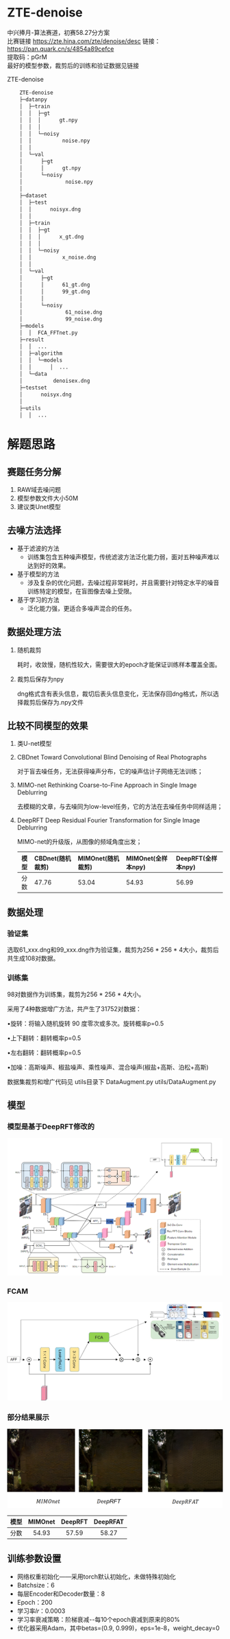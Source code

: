 # ZTE-denoise
中兴捧月-算法赛道，初赛58.27分方案  
比赛链接  https://zte.hina.com/zte/denoise/desc
链接：https://pan.quark.cn/s/4854a89cefce  
提取码：pGrM  
最好的模型参数，裁剪后的训练和验证数据见链接  

ZTE-denoise

``` 
	ZTE-denoise  
	├─datanpy
	│  ├─train
	│  │  ├─gt
	│  │  │      gt.npy
	│  │  │      
	│  │  └─noisy
	│  │          noise.npy
	│  │          
	│  └─val
	│      ├─gt
	│      │      gt.npy
	│      └─noisy
	│              noise.npy
	│              
	├─dataset
	│  ├─test
	│  │      noisyx.dng
	│  │      
	│  ├─train
	│  │  ├─gt
	│  │  │      x_gt.dng
	│  │  │      
	│  │  └─noisy
	│  │          x_noise.dng
	│  │          
	│  └─val
	│      ├─gt
	│      │      61_gt.dng
	│      │      99_gt.dng
	│      │      
	│      └─noisy
	│              61_noise.dng
	│              99_noise.dng    
	├─models
	│  │  FCA_FFTnet.py   
	├─result
	│  │  ...
	│  ├─algorithm
	│  │  └─models
	│  │      │  ...
	│  └─data
	│          denoisex.dng 
	├─testset
	│      noisyx.dng
	│      
	├─utils
	│  │  ...

 ```

# 解题思路

## 赛题任务分解

1. RAW域去噪问题
2. 模型参数文件大小50M
3. 建议类Unet模型

## 去噪方法选择

- 基于滤波的方法
  - 训练集包含五种噪声模型，传统滤波方法泛化能力弱，面对五种噪声难以达到好的效果。
- 基于模型的方法
  - 涉及复杂的优化问题，去噪过程非常耗时，并且需要针对特定水平的噪音训练特定的模型，在盲图像去噪上受限。
- 基于学习的方法
  - 泛化能力强，更适合多噪声混合的任务。

## 数据处理方法

1. 随机裁剪

   耗时，收敛慢，随机性较大，需要很大的epoch才能保证训练样本覆盖全面。

2. 裁剪后保存为npy

   dng格式含有表头信息，裁切后表头信息变化，无法保存回dng格式，所以选择裁剪后保存为.npy文件

## 比较不同模型的效果

1. 类U-net模型

2. CBDnet  Toward Convolutional Blind Denoising of Real Photographs

   对于盲去噪任务，无法获得噪声分布，它的噪声估计子网络无法训练；

3. MIMO-net   Rethinking Coarse-to-Fine Approach in Single Image Deblurring

   去模糊的文章，与去噪同为low-level任务，它的方法在去噪任务中同样适用；

4. DeepRFT   Deep Residual Fourier Transformation for Single Image Deblurring

   MIMO-net的升级版，从图像的频域角度出发；

   | **模型** | **CBDnet(随机裁剪**) | MIMOnet(随机裁剪) | MIMOnet(全样本npy) | DeepRFT(全样本npy) |
   | :------: | -------------------- | ----------------- | ------------------ | ------------------ |
   |   分数   | 47.76                | 53.04             | 54.93              | 56.99              |

## 数据处理

### 验证集

选取61_xxx.dng和99_xxx.dng作为验证集，裁剪为256 * 256 * 4大小，裁剪后共生成108对数据。

### 训练集 

98对数据作为训练集，裁剪为256 * 256 * 4大小。

采用了4种数据增广方法，共产生了31752对数据：

•旋转：将输入随机旋转 90 度零次或多次。旋转概率p=0.5

•上下翻转：翻转概率p=0.5

•左右翻转：翻转概率p=0.5

•加噪：高斯噪声、椒盐噪声、乘性噪声、混合噪声(椒盐+高斯、泊松+高斯)

数据集裁剪和增广代码见 utils目录下 DataAugment.py    utils/DataAugment.py

## 模型

### 模型是基于DeepRFT修改的
![image2](https://github.com/lierererniu/picnote/blob/main/img/%E5%9B%BE%E7%89%872.png)
### FCAM

![图片4](https://github.com/lierererniu/picnote/blob/main/img/%E5%9B%BE%E7%89%874.jpg)

### 部分结果展示

![图片5](https://github.com/lierererniu/picnote/blob/main/img/%E5%9B%BE%E7%89%875.bmp)

| **模型** | **MIMOnet** | **DeepRFT** | **DeepRFAT** |
| :------: | :---------: | :---------: | :----------: |
|   分数   |    54.93    |    57.59    |    58.27     |

## 训练参数设置

- 网络权重初始化——采用torch默认初始化，未做特殊初始化
- Batchsize：6
- 每层Encoder和Decoder数量：8
- Epoch：200
- 学习率𝑙𝑟：0.0003
- 学习率衰减策略：阶梯衰减--每10个epoch衰减到原来的80%
- 优化器采用Adam，其中betas=(0.9, 0.999)，eps=1e-8，weight_decay=0
